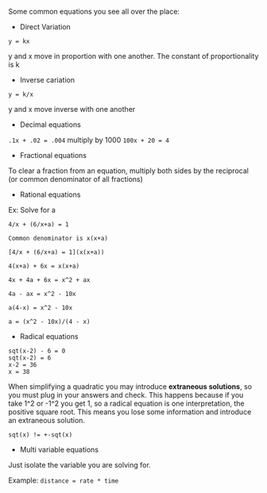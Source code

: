 Some common equations you see all over the place:

- Direct Variation

`y = kx`

y and x move in proportion with one another. The constant of proportionality is k

- Inverse cariation

`y = k/x`

y and x move inverse with one another

- Decimal equations

`.1x + .02 = .004` multiply by 1000 `100x + 20 = 4`

- Fractional equations

To clear a fraction from an equation, multiply both sides by the reciprocal (or common denominator of all fractions)

- Rational equations

Ex: Solve for a

```
4/x + (6/x+a) = 1

Common denominator is x(x+a)

[4/x + (6/x+a) = 1](x(x+a))

4(x+a) + 6x = x(x+a)

4x + 4a + 6x = x^2 + ax

4a - ax = x^2 - 10x

a(4-x) = x^2 - 10x

a = (x^2 - 10x)/(4 - x)
```

- Radical equations

```
sqt(x-2) - 6 = 0
sqt(x-2) = 6
x-2 = 36
x = 38
```

When simplifying a quadratic you may introduce **extraneous solutions**,
so you must plug in your answers and check. This happens because if you take 1^2 or -1^2
you get 1, so a radical equation is one interpretation, the positive square root. This means you lose
some information and introduce an extraneous solution.

`sqt(x) != +-sqt(x)`

- Multi variable equations

Just isolate the variable you are solving for.

Example: `distance = rate * time`
